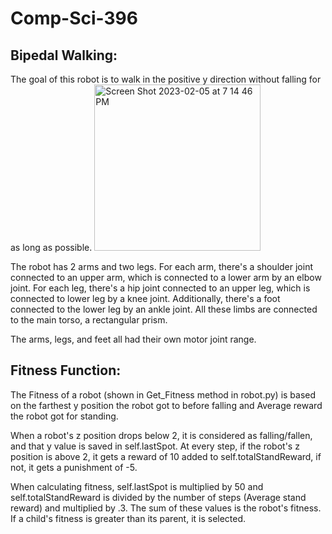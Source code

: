 # Comp-Sci-396

<h2>Bipedal Walking:</h2>

 The goal of this robot is to walk in the positive y direction without falling for as long as possible. 
 <img width="266" alt="Screen Shot 2023-02-05 at 7 14 46 PM" src="https://user-images.githubusercontent.com/82680052/216859877-b27a3854-4928-4670-9fad-63e66d26de8c.png">
  
  The robot has 2 arms and two legs. For each arm, there's a shoulder joint connected to an upper arm, which is connected to a lower arm by an elbow joint.
  For each leg, there's a hip joint connected to an upper leg, which is connected to lower leg by a knee joint. Additionally, there's a foot connected to
  the lower leg by an ankle joint. All these limbs are connected to the main torso, a rectangular prism. 
  
  The arms, legs, and feet all had their own motor joint range. 

<h2>Fitness Function:</h2>
 
 The Fitness of a robot (shown in Get_Fitness method in robot.py) is based on the farthest y position the robot got to before falling and Average reward 
 the robot got for standing. 

 When a robot's z position drops below 2, it is considered as falling/fallen, and that y value is saved in self.lastSpot. 
 At every step, if the robot's z position is above 2, it gets a reward of 10 added to self.totalStandReward, if not, it gets a punishment of -5.
 
 When calculating fitness, self.lastSpot is multiplied by 50 and self.totalStandReward is divided by the number of steps (Average stand reward) and 
 multiplied by .3. The sum of these values is the robot's fitness. If a child's fitness is greater than its parent, it is selected. 
 
 
